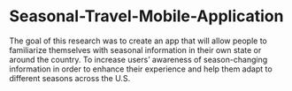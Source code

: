 # Seasonal-Travel-Mobile-Application
The goal of this research was to create an app that will allow people to familiarize themselves with seasonal information in their own state or around the country. To increase users’ awareness of season-changing information in order to enhance their experience and help them adapt to different seasons across the U.S. 

